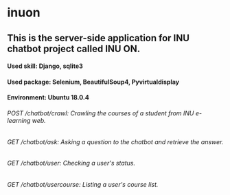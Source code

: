 # inuon
## This is the server-side application for INU chatbot project called INU ON.
#### Used skill: Django, sqlite3
#### Used package: Selenium, BeautifulSoup4, Pyvirtualdisplay
#### Environment: Ubuntu 18.0.4

###### POST /chatbot/crawl: Crawling the courses of a student from INU e-learning web.
###### GET /chatbot/ask: Asking a question to the chatbot and retrieve the answer.
###### GET /chatbot/user: Checking a user's status.
###### GET /chatbot/usercourse: Listing a user's course list.



